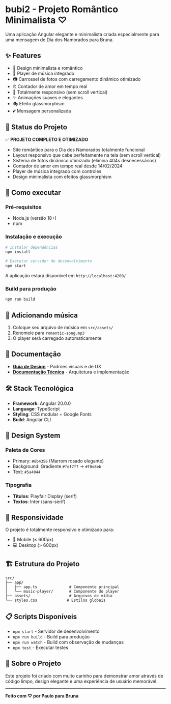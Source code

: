 # bubi2 - Projeto Romântico Minimalista ♡

Uma aplicação Angular elegante e minimalista criada especialmente para uma mensagem de Dia dos Namorados para Bruna.

## ✨ **Features**

- 🎨 Design minimalista e romântico
- 🎵 Player de música integrado
- 📷 Carrossel de fotos com carregamento dinâmico otimizado
- ⏰ Contador de amor em tempo real
- 📱 Totalmente responsivo (sem scroll vertical)
- ✨ Animações suaves e elegantes
- 🎭 Efeito glassmorphism
- 💕 Mensagem personalizada

## 🎯 **Status do Projeto**

✅ **PROJETO COMPLETO E OTIMIZADO** 
- Site romântico para o Dia dos Namorados totalmente funcional
- Layout responsivo que cabe perfeitamente na tela (sem scroll vertical)
- Sistema de fotos dinâmico otimizado (elimina 404s desnecessários)
- Contador de amor em tempo real desde 14/02/2024
- Player de música integrado com controles
- Design minimalista com efeitos glassmorphism

## 🚀 **Como executar**

### **Pré-requisitos**
- Node.js (versão 18+)
- npm

### **Instalação e execução**
```bash
# Instalar dependências
npm install

# Executar servidor de desenvolvimento
npm start
```

A aplicação estará disponível em `http://localhost:4200/`

### **Build para produção**
```bash
npm run build
```

## 🎵 **Adicionando música**

1. Coloque seu arquivo de música em `src/assets/`
2. Renomeie para `romantic-song.mp3`
3. O player será carregado automaticamente

## 📖 **Documentação**

- **[Guia de Design](./DESIGN_GUIDE.md)** - Padrões visuais e de UX
- **[Documentação Técnica](./TECHNICAL_DOCS.md)** - Arquitetura e implementação

## 🛠️ **Stack Tecnológica**

- **Framework**: Angular 20.0.0
- **Language**: TypeScript
- **Styling**: CSS modular + Google Fonts
- **Build**: Angular CLI

## 🎨 **Design System**

### **Paleta de Cores**
- Primary: `#8b4356` (Marrom rosado elegante)
- Background: Gradiente `#fef7f7` → `#f8e8eb`
- Text: `#5a4044`

### **Tipografia**
- **Títulos**: Playfair Display (serif)
- **Textos**: Inter (sans-serif)

## 📱 **Responsividade**

O projeto é totalmente responsivo e otimizado para:
- 📱 Mobile (≤ 600px)
- 💻 Desktop (> 600px)

## 🏗️ **Estrutura do Projeto**

```
src/
├── app/
│   ├── app.ts              # Componente principal
│   └── music-player/       # Componente do player
├── assets/                 # Arquivos de mídia
└── styles.css             # Estilos globais
```

## 📋 **Scripts Disponíveis**

- `npm start` - Servidor de desenvolvimento
- `npm run build` - Build para produção
- `npm run watch` - Build com observação de mudanças
- `npm test` - Executar testes

## 💝 **Sobre o Projeto**

Este projeto foi criado com muito carinho para demonstrar amor através de código limpo, design elegante e uma experiência de usuário memorável.

---

**Feito com ♡ por Paulo para Bruna**
